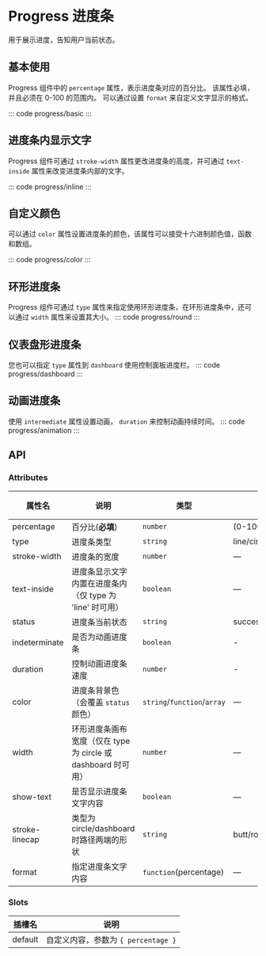 <script setup>
  import basic from "exam/progress/basic.vue"
  import inline from "exam/progress/inline.vue"
  import color from "exam/progress/color.vue"
  import round from "exam/progress/round.vue"
  import dashboard from "exam/progress/dashboard.vue"
  import animation from "exam/progress/animation.vue"
</script>

# Progress 进度条

用于展示进度，告知用户当前状态。

## 基本使用

Progress 组件中的 `percentage` 属性，表示进度条对应的百分比。 该属性必填，并且必须在 0-100 的范围内。 可以通过设置 `format` 来自定义文字显示的格式。

::: code progress/basic
<basic></basic>
:::

## 进度条内显示文字

Progress 组件可通过 `stroke-width` 属性更改进度条的高度，并可通过 `text-inside` 属性来改变进度条内部的文字。

::: code progress/inline
<inline></inline>
:::

## 自定义颜色

可以通过 `color` 属性设置进度条的颜色，该属性可以接受十六进制颜色值，函数和数组。

::: code progress/color
<color></color>
:::

## 环形进度条

Progress 组件可通过 `type` 属性来指定使用环形进度条，在环形进度条中，还可以通过 `width` 属性来设置其大小。
::: code progress/round
<round></round>
:::

## 仪表盘形进度条

您也可以指定 `type` 属性到 `dashboard` 使用控制面板进度栏。
::: code progress/dashboard
<dashboard></dashboard>
:::

## 动画进度条

使用 `intermediate` 属性设置动画， `duration` 来控制动画持续时间。
::: code progress/animation
<animation></animation>
:::

## API

### Attributes

| 属性名         | 说明                                                          | 类型                        | 可选值                | 默认值 |
| -------------- | ------------------------------------------------------------- | --------------------------- | --------------------- | ------ |
| percentage     | 百分比(**必填**)                                              | `number`                    | (0-100)               | 0      |
| type           | 进度条类型                                                    | `string`                    | line/circle/dashboard | line   |
| stroke-width   | 进度条的宽度                                                  | `number`                    | —                     | 6      |
| text-inside    | 进度条显示文字内置在进度条内（仅 type 为 'line' 时可用）      | `boolean`                   | —                     | false  |
| status         | 进度条当前状态                                                | `string`                    | success/error/warning | —      |
| indeterminate  | 是否为动画进度条                                              | `boolean`                   | -                     | false  |
| duration       | 控制动画进度条速度                                            | `number`                    | -                     | 3      |
| color          | 进度条背景色 （会覆盖 `status` 颜色）                         | `string`/`function`/`array` | —                     | ''     |
| width          | 环形进度条画布宽度（仅在 type 为 circle 或 dashboard 时可用） | `number`                    | —                     | 126    |
| show-text      | 是否显示进度条文字内容                                        | `boolean`                   | —                     | true   |
| stroke-linecap | 类型为 circle/dashboard 时路径两端的形状                      | `string`                    | butt/round/square     | round  |
| format         | 指定进度条文字内容                                            | `function`(percentage)      | —                     | —      |

### Slots

| 插槽名  | 说明                                |
| ------- | ----------------------------------- |
| default | 自定义内容，参数为 `{ percentage }` |
